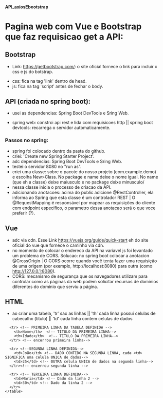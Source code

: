#### API_axiosEbootstrap

# Pagina web com Vue e Bootstrap que faz requisicao get a API:

## Bootstrap
- Link: https://getbootstrap.com/: o site oficial fornece o link para incluir o css e js do botstrap.
*  css: fica na tag 'link' dentro de head.
*  js: fica na tag 'script' antes de fechar o body.

## API (criada no spring boot):
* usei as dependencias: Spring Boot DevTools e Sring Web.
- spring web: constroi api rest e lida com requisicoes http || spring boot devtools: recarrega o servidor automaticamente.
### Passos no spring:
- spring foi colocado dentro da pasta do github.
- criei: 'Create new Spring Starter Project'.
- adc dependencias: Spring Boot DevTools e Sring Web.
- testei o servidor 8080 no "run as". 
- criei uma classe: sobre o pacote do nosso projeto (com.example.demo) e escolha New>Class. No package e name deixe o nome igual. No name (que eh a classe) deixe maiusculo e no package deixe minusculo/
- nessa classe inicia o processo de criacao da API.
- adicionando anotacoes: acima do public adicione  @RestController, ela informa ao Spring que esta classe é um controlador REST | O @RequestMapping é responsável por mapear as requisições do cliente com endpoint específico, o parametro dessa anotacao será o que voce preferir (?).


## Vue
- adc via cdn. Esse Link https://vuejs.org/guide/quick-start eh do site oficial do vue que fornece o caminho via cdn.
- no momento de colocar o endereco da API na variavel js foi levantado um problema de CORS. Solucao: no spring boot colocar a anotacion @CrossOrigin    |   O CORS ocorre quando você tenta fazer uma requisição de uma origem (por exemplo, http://localhost:8080) para outra (como http://127.0.0.1:8080).
- CORS: mecanismo de segurança que os navegadores utilizam para controlar como as páginas da web podem solicitar recursos de domínios diferentes do domínio que serviu a página.

## HTML
- ao criar uma tabela, 'tr' sao as linhas || 'th' cada linha possui celulas de cabecalho (titulo)  ||  'td' cada linha contem celulas de dados 
```<table> <!-- TABELA DEFINIDA-->
  <tr> <!-- PRIMEIRA LINHA DA TABELA DEFINIDA -->
    <th>Nome</th>  <!-- TITULO DA PRIMEIRA LINHA-->
    <th>Idade</th>  <!-- TITULO DA PRIMEIRA LINHA-->
  </tr> <!-- encerrou primeira linha-->
  
  <tr> <!--SEGUNDA LINHA DEFINIDA-->
    <td>João</td> <!-- DADO CONTIDO NA SEGUNDA LINHA, cada <td> SIGNIFICA uma celula UNICA de dados-->
    <td>25</td> <!-- OUTRA celula UNICA de dados na segunda linha-->
  </tr><!-- encerrou segunda linha -->
  
  <tr> <!-- TERCEIRA LINHA DEFINIDA-->
    <td>Maria</td> <!-- Dado da linha 2 -->
    <td>30</td> <!-- Dado da linha 2 -->
  </tr>
</table>
